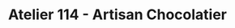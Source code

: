 ---
title: "Atelier 114 - Artisan Chocolatier"
url: /poissy/atelier-114-artisan-chocolatier/
shop: Schokolade
---